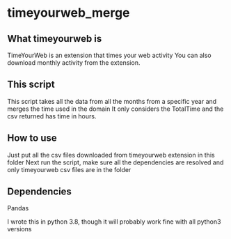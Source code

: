 # timeyourweb_merge

## What timeyourweb is
TimeYourWeb is an extension that times your web activity
You can also download monthly activity from the extension.

## This script
This script takes all the data from all the months from a specific year and merges the time used in the domain
It only considers the TotalTime and the csv returned has time in hours.

## How to use
Just put all the csv files downloaded from timeyourweb extension in this folder
Next run the script, make sure all the dependencies are resolved and only timeyourweb csv files are in the folder

## Dependencies

Pandas 

I wrote this in python 3.8, though it will probably work fine with all python3 versions
